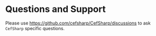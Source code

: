 # Questions and Support
Please use https://github.com/cefsharp/CefSharp/discussions to ask `CefSharp` specific questions.
